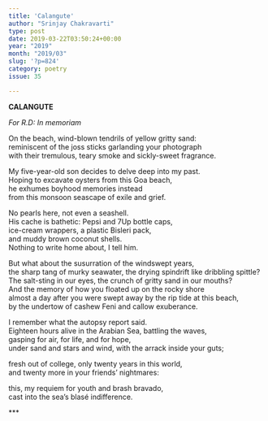 ```yaml
---
title: 'Calangute'
author: "Srinjay Chakravarti"
type: post
date: 2019-03-22T03:50:24+00:00
year: "2019"
month: "2019/03"
slug: '?p=824'
category: poetry
issue: 35

---
```

**CALANGUTE**

_For R.D: In memoriam_

On the beach, wind-blown tendrils of yellow gritty sand:  
reminiscent of the joss sticks garlanding your photograph  
with their tremulous, teary smoke and sickly-sweet fragrance.

My five-year-old son decides to delve deep into my past.  
Hoping to excavate oysters from this Goa beach,  
he exhumes boyhood memories instead  
from this monsoon seascape of exile and grief.

No pearls here, not even a seashell.  
His cache is bathetic: Pepsi and 7Up bottle caps,  
ice-cream wrappers, a plastic Bisleri pack,  
and muddy brown coconut shells.  
Nothing to write home about, I tell him.

But what about the susurration of the windswept years,  
the sharp tang of murky seawater, the drying spindrift like dribbling spittle?  
The salt-sting in our eyes, the crunch of gritty sand in our mouths?  
And the memory of how you floated up on the rocky shore  
almost a day after you were swept away by the rip tide at this beach,  
by the undertow of cashew Feni and callow exuberance.

I remember what the autopsy report said.  
Eighteen hours alive in the Arabian Sea, battling the waves,  
gasping for air, for life, and for hope,  
under sand and stars and wind, with the arrack inside your guts;

fresh out of college, only twenty years in this world,  
and twenty more in your friends’ nightmares:

this, my requiem for youth and brash bravado,  
cast into the sea’s blasé indifference.

\***
